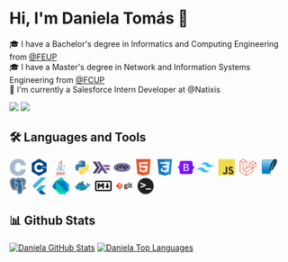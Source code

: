 # Hi, I'm Daniela Tomás 👋

🎓 I have a Bachelor's degree in Informatics and Computing Engineering from [@FEUP](https://sigarra.up.pt/feup/pt/web_page.inicial)<br>
🎓 I have a Master's degree in Network and Information Systems Engineering from [@FCUP](https://sigarra.up.pt/fcup/en/web_page.Inicial)<br>
💼 I'm currently a Salesforce Intern Developer at @Natixis

<a href="mailto:daniela.stomas02@gmail.com" target="_blank"><img src="https://img.shields.io/badge/Email-daniela.stomas02@gmail.com-teal?style=for-the-badge&color=98bad5&logo=gmail"></a>
<a href="https://www.linkedin.com/in/daniela-tom%C3%A1s-86a589262/" target="_blank"><img src="https://img.shields.io/badge/LinkedIn-Daniela%20Tomás-teal?style=for-the-badge&color=98bad5&logo=linkedin"></a>

## :hammer_and_wrench: Languages and Tools

<img src="https://github.com/devicons/devicon/blob/master/icons/c/c-original.svg" title="C" alt="C" width="30" height="30">&nbsp;
<img src="https://raw.githubusercontent.com/devicons/devicon/master/icons/cplusplus/cplusplus-plain.svg" title="C++" alt="C++" width="30" height="30">&nbsp;
<img src="https://github.com/devicons/devicon/blob/master/icons/java/java-original-wordmark.svg" title="Java" alt="Java" width="30" height="30">&nbsp;
<img src="https://github.com/devicons/devicon/blob/master/icons/python/python-original.svg" title="Python" alt="Python" width="30" height="30">
<img src="https://github.com/devicons/devicon/blob/master/icons/haskell/haskell-original.svg" title="Haskell" alt="Haskell" width="30" height="30">&nbsp;
<img src="https://github.com/devicons/devicon/blob/master/icons/php/php-original.svg" title="PHP" alt="PHP" width="30" height="30">&nbsp;
<img src="https://github.com/devicons/devicon/blob/master/icons/html5/html5-original.svg" title="HTML" alt="HTML" width="30" height="30">&nbsp;
<img src="https://github.com/devicons/devicon/blob/master/icons/css3/css3-original.svg" title="CSS" alt="CSS" width="30" height="30">&nbsp;
<img src="https://github.com/devicons/devicon/blob/master/icons/bootstrap/bootstrap-original.svg" title="Bootstrap" alt="Bootstrap" width="30" height="30">
<img src="https://github.com/devicons/devicon/blob/master/icons/tailwindcss/tailwindcss-original.svg" title="tailwindcss" alt="tailwindcss" width="30" height="30">&nbsp;
<img src="https://github.com/devicons/devicon/blob/master/icons/javascript/javascript-original.svg" title="JavaScript" alt="JavaScript" width="30" height="30">&nbsp;
<img src="https://github.com/devicons/devicon/blob/master/icons/laravel/laravel-original.svg" title="Laravel" alt="Laravel" width="30" height="30">&nbsp;
<img src="https://github.com/devicons/devicon/blob/master/icons/sqlite/sqlite-original.svg" title="sqlite" alt="sqlite" width="30" height="30">&nbsp;
<img src="https://github.com/devicons/devicon/blob/master/icons/postgresql/postgresql-original.svg" title="Postgres" alt="Postgresql" width="30" height="30">&nbsp;
<img src="https://github.com/devicons/devicon/blob/master/icons/flutter/flutter-original.svg" title="Flutter" alt="Flutter" width="30" height="30">&nbsp;
<img src="https://github.com/devicons/devicon/blob/master/icons/dart/dart-original.svg" title="Dart" alt="Dart" width="30" height="30">&nbsp;
<img src="https://github.com/devicons/devicon/blob/master/icons/docker/docker-original.svg" title="Docker" alt="Docker" width="30" height="30">&nbsp;
<img src="https://github.com/devicons/devicon/blob/master/icons/markdown/markdown-original.svg" title="Markdown" alt="Markdown" width="30" height="30">&nbsp;
<img src="https://github.com/devicons/devicon/blob/master/icons/git/git-original-wordmark.svg" title="Git" alt="Git" width="30" height="30">&nbsp;
<img src="https://raw.githubusercontent.com/github/explore/80688e429a7d4ef2fca1e82350fe8e3517d3494d/topics/terminal/terminal.png" title="Terminal" alt="Terminal" width="30" height="30">

## :bar_chart: Github Stats

 <a href="https://github.com/DanielaTomas"><img align="center" height="180em" alt="Daniela GitHub Stats" src="https://github-readme-stats-sigma-five.vercel.app/api?username=DanielaTomas&theme=dark&count_private=true&show_icons=true"></a>
 <a href="https://github.com/DanielaTomas"><img align="center" height="180em" alt="Daniela Top Languages" src="https://github-readme-stats-sigma-seven.vercel.app/api/top-langs/?username=DanielaTomas&layout=compact&theme=dark&langs_count=7"></a>   

<!--
**DanielaTomas/DanielaTomas** is a ✨ _special_ ✨ repository because its `README.md` (this file) appears on your GitHub profile.

Here are some ideas to get you started:

- 🔭 I’m currently working on ...
- 🌱 I’m currently learning ...
- 👯 I’m looking to collaborate on ...
- 🤔 I’m looking for help with ...
- 💬 Ask me about ...
- 📫 How to reach me: ...
- 😄 Pronouns: ...
- ⚡ Fun fact: ...
-->
